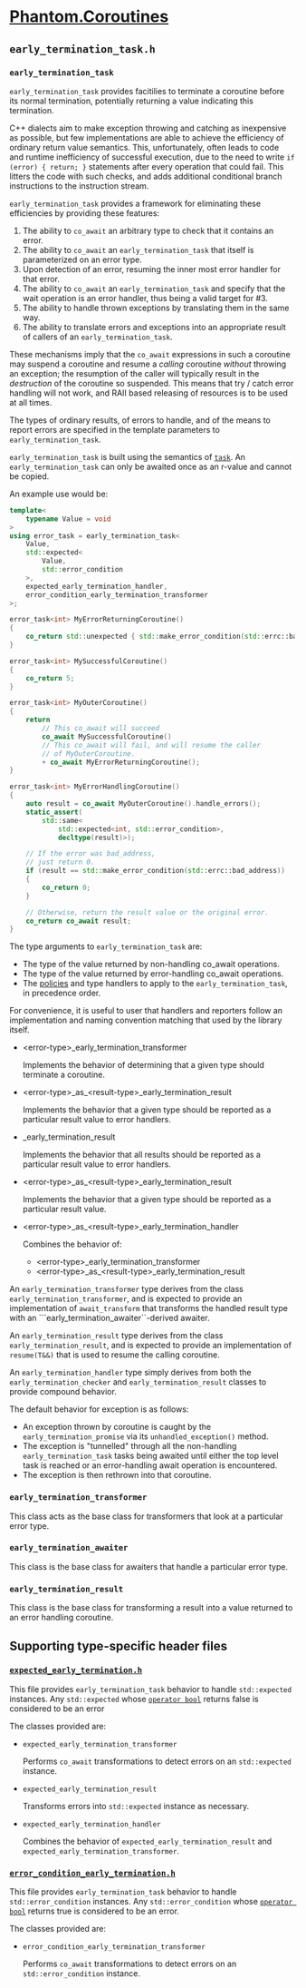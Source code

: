 # [Phantom.Coroutines](../README.md)

## ```early_termination_task.h```

### ```early_termination_task```

```early_termination_task``` provides facitilies to terminate a coroutine
before its normal termination, potentially returning a value indicating
this termination.

C++ dialects aim to make exception throwing and catching as inexpensive
as possible, but few implementations are able to achieve the efficiency
of ordinary return value semantics. This, unfortunately, often leads to
code and runtime inefficiency of successful execution, due to the
need to write ```if (error) { return; }``` statements after every operation
that could fail. This litters the code with such checks, and adds additional
conditional branch instructions to the instruction stream.

```early_termination_task``` provides a framework for eliminating these
efficiencies by providing these features:

1. The ability to ```co_await``` an arbitrary type to check that it contains an error.
2. The ability to ```co_await``` an ```early_termination_task``` that itself is parameterized on an error type.
3. Upon detection of an error, resuming the inner most error handler for that error.
4. The ability to ```co_await``` an ```early_termination_task``` and specify that the wait operation is an error handler, thus being a valid target for #3.
5. The ability to handle thrown exceptions by translating them in the same way.
6. The ability to translate errors and exceptions into an appropriate result of callers of an ```early_termination_task```.

These mechanisms imply that the ```co_await``` expressions in such a coroutine
may suspend a coroutine and resume a _calling_ coroutine _without_ throwing an exception;
the resumption of the caller will typically result in the _destruction_ of the coroutine
so suspended. This means that try / catch error handling will not work, and RAII based
releasing of resources is to be used at all times.

The types of ordinary results, of errors to handle,
and of the means to report errors are specified in the template parameters to
```early_termination_task```. 

```early_termination_task``` is built using the semantics of 
[```task```](task.md). An ```early_termination_task``` can only be awaited
once as an r-value and cannot be copied.

An example use would be:

```c++
template<
    typename Value = void
>
using error_task = early_termination_task<
    Value,
    std::expected<
        Value, 
        std::error_condition
    >,
    expected_early_termination_handler,
    error_condition_early_termination_transformer
>;

error_task<int> MyErrorReturningCoroutine()
{
    co_return std::unexpected { std::make_error_condition(std::errc::bad_address) };
}

error_task<int> MySuccessfulCoroutine()
{
    co_return 5;
}

error_task<int> MyOuterCoroutine()
{
    return
        // This co_await will succeed
        co_await MySuccessfulCoroutine()
        // This co_await will fail, and will resume the caller
        // of MyOuterCoroutine.
        + co_await MyErrorReturningCoroutine();
}

error_task<int> MyErrorHandlingCoroutine()
{
    auto result = co_await MyOuterCoroutine().handle_errors();
    static_assert(
        std::same<
            std::expected<int, std::error_condition>, 
            decltype(result)>);

    // If the error was bad_address,
    // just return 0.
    if (result == std::make_error_condition(std::errc::bad_address))
    {
        co_return 0;
    }

    // Otherwise, return the result value or the original error.
    co_return co_await result;
}
```

The type arguments to ```early_termination_task``` are:

* The type of the value returned by non-handling co_await operations.
* The type of the value returned by error-handling co_await operations.
* The [policies](policies.md) and type handlers to apply to the ```early_termination_task```, in precedence order.

For convenience, it is useful to user that handlers and reporters
follow an implementation and naming convention matching that used
by the library itself. 

* \<error-type>_early_termination_transformer

  Implements the behavior of determining that a given type should
  terminate a coroutine.

* \<error-type>\_as_\<result-type>_early_termination_result

  Implements the behavior that a given type should be reported as
  a particular result value to error handlers.

* <result-type>_early_termination_result

  Implements the behavior that all results should be reported
  as a particular result value to error handlers.

* \<error-type>\_as_\<result-type>_early_termination_result

  Implements the behavior that a given type should be reported as
  a particular result value.

* \<error-type>\_as_\<result-type>_early_termination_handler

  Combines the behavior of:
    * \<error-type>_early_termination_transformer
    * \<error-type>\_as_\<result-type>_early_termination_result

An ```early_termination_transformer``` type derives from the class
```early_termination_transformer```, and is expected to provide
an implementation of ```await_transform``` that transforms
the handled result type with an ```early_termination_awaiter``-derived
awaiter.

An ```early_termination_result``` type derives from the class
```early_termination_result```, and is expected to provide
an implementation of ```resume(T&&)``` that is used to resume
the calling coroutine.

An ```early_termination_handler``` type simply derives
from both the ```early_termination_checker``` and 
```early_termination_result``` classes to provide compound behavior.

The default behavior for exception is as follows:

* An exception thrown by coroutine is caught by the ```early_termination_promise```
  via its ```unhandled_exception()``` method.
* The exception is "tunnelled" through all the non-handling ```early_termination_task```
  tasks being awaited until either the top level task is reached or 
  an error-handling await operation is encountered.
* The exception is then rethrown into that coroutine.

### ```early_termination_transformer```

This class acts as the base class for transformers that look at
a particular error type.

### ```early_termination_awaiter```

This class is the base class for awaiters that handle a particular
error type.

### ```early_termination_result```

This class is the base class for transforming a result into a
value returned to an error handling coroutine.

## Supporting type-specific header files

### [```expected_early_termination.h```](#error_condition_early_termination)

This file provides ```early_termination_task``` behavior to handle
```std::expected``` instances. Any ```std::expected``` whose 
[```operator bool```](https://en.cppreference.com/w/cpp/utility/expected/operator_bool)
returns false is considered to be an error

The classes provided are:

* ```expected_early_termination_transformer```

  Performs ```co_await``` transformations to detect errors on an ```std::expected```
  instance.

* ```expected_early_termination_result```

  Transforms errors into ```std::expected``` instance as necessary.

* ```expected_early_termination_handler```

  Combines the behavior of ```expected_early_termination_result``` and
  ```expected_early_termination_transformer```.

### [```error_condition_early_termination.h```](#error_condition_early_termination)

This file provides ```early_termination_task``` behavior to handle
```std::error_condition``` instances. Any ```std::error_condition```
whose [```operator bool```](https://en.cppreference.com/w/cpp/error/error_condition/operator_bool) 
returns true is considered to be an error.

The classes provided are:

* ```error_condition_early_termination_transformer```

  Performs ```co_await``` transformations to detect errors on an ```std::error_condition```
  instance.

